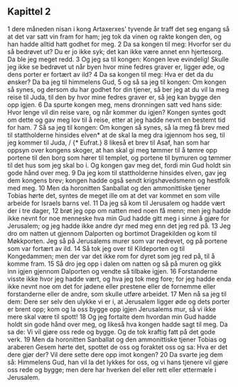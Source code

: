 ## Kapittel 2

1 dere måneden nisan i kong Artaxerxes' tyvende år traff det seg engang så at det var satt vin fram for ham; jeg tok da vinen og rakte kongen den, og han hadde alltid hatt godhet for meg.
2 Da sa kongen til meg: Hvorfor ser du så bedrøvet ut? Du er jo ikke syk; det kan ikke være annet enn hjertesorg. Da ble jeg meget redd.
3 Og jeg sa til kongen: Kongen leve evindelig! Skulle jeg ikke se bedrøvet ut når byen hvor mine fedres graver er, ligger øde, og dens porter er fortært av ild?
4 Da sa kongen til meg: Hva er det da du ønsker? Da ba jeg til himmelens Gud,
5 og så sa jeg til kongen: Om kongen så synes, og dersom du har godhet for din tjener, så ber jeg at du vil la meg reise til Juda, til den by hvor mine fedres graver er, så jeg kan bygge den opp igjen.
6 Da spurte kongen meg, mens dronningen satt ved hans side: Hvor lenge vil din reise vare, og når kommer du igjen? Kongen syntes godt om dette og gav meg lov til å reise, etter at jeg hadde nevnt en bestemt tid for ham.
7 Så sa jeg til kongen: Om kongen så synes, så la meg få brev med til stattholderne hinsides elven* at de skal la meg dra igjennom hos seg, til jeg kommer til Juda, / {* Eufrat.}
8 likeså et brev til Asaf, han som har oppsyn over kongens skoger, at han skal gi meg tømmer til å tømre opp portene til den borg som hører til templet, og portene til bymuren og tømmer til det hus som jeg skal bo i. Og kongen gav meg det, fordi min Gud holdt sin gode hånd over meg.
9 Da jeg kom til stattholderne hinsides elven, gav jeg dem kongens brev; kongen hadde også sendt krigshøvedsmenn og hestfolk med meg.
10 Men da horonitten Sanballat og den ammonittiske tjener Tobias hørte det, syntes de meget ille om at det var kommet en som ville arbeide for Israels barns vel.
11 Da jeg så kom til Jerusalem og hadde vært der i tre dager,
12 brøt jeg opp om natten med noen få menn; men jeg hadde ikke nevnt for noe menneske hva min Gud hadde gitt meg i sinne å gjøre for Jerusalem; og jeg hadde ikke andre dyr med meg enn det jeg red på.
13 Jeg dro om natten ut gjennom Dalporten og bortimot Dragekilden og kom til Møkkporten. Jeg så på Jerusalems murer som var nedrevet, og på portene som var fortært av ild.
14 Så tok jeg over til Kildeporten og til Kongedammen; men der var det ikke rom for dyret som jeg red på, til å komme fram.
15 Så dro jeg opp i dalen om natten og så på muren og gikk inn igjen gjennom Dalporten og vendte så tilbake igjen.
16 Forstanderne visste ikke hvor jeg hadde vært, og hva jeg tok meg fore; for jeg hadde enda ikke nevnt noe om det for jødene eller prestene eller de fornemme eller forstanderne eller de andre, som skulle utføre arbeidet.
17 Men nå sa jeg til dem: Dere ser selv den ulykke vi er i, at Jerusalem ligger øde og dets porter er brent opp; kom og la oss bygge opp igjen Jerusalems mur, så vi ikke mere skal være til spott!
18 Og jeg fortalte dem hvordan min Gud hadde holdt sin gode hånd over meg, og likeså hva kongen hadde sagt til meg. Da sa de: Vi vil gjøre oss rede og bygge. Og de tok kraftig fatt på det gode verk.
19 Men da horonitten Sanballat og den ammonittiske tjener Tobias og araberen Gesem hørte det, spottet de oss og foraktet oss og sa: Hva er det dere gjør der? Vil dere sette dere opp imot kongen?
20 Da svarte jeg dem så: Himmelens Gud, han vil la det lykkes for oss, og vi hans tjenere vil gjøre oss rede og bygge; men dere har hverken del eller rett eller ettermæle i Jerusalem.
